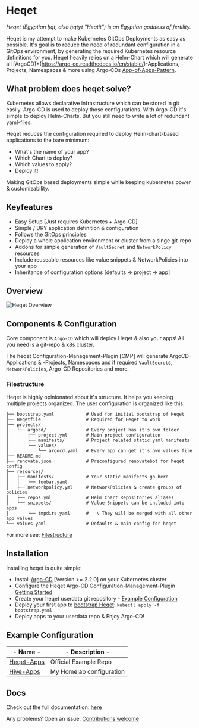 # Heqet

*Heqet (Egyptian ḥqt, also ḥqtyt "Heqtit") is an Egyptian goddess of fertility.*

Heqet is my attempt to make Kubernetes GitOps Deployments as easy as possible. It's goal is to reduce the need of redundant configuration in a GitOps environment, by generating the required Kubernetes resource definitions for you. Heqet heavily relies on a Helm-Chart which will generate all [ArgoCD]*(https://argo-cd.readthedocs.io/en/stable/)-Applications, -Projects, Namespaces & more using Argo-CDs [App-of-Apps-Pattern](https://argoproj.github.io/argo-cd/operator-manual/cluster-bootstrapping/).

## What problem does heqet solve?

Kubernetes allows declarative infrastructure which can be stored in git easily. Argo-CD is used to deploy those configurations. With Argo-CD it's simple to deploy Helm-Charts. But you still need to write a lot of redundant yaml-files.

Heqet reduces the configuration required to deploy Helm-chart-based applications to the bare minimum:

 * What's the name of your app?
 * Which Chart to deploy? 
 * Which values to apply?
 * Deploy it!

Making GitOps based deployments simple while keeping kubernetes power & customizability.

## Keyfeatures

 * Easy Setup [Just requires Kubernetes + Argo-CD]
 * Simple / DRY application definition & configuration
 * Follows the GitOps principles
 * Deploy a whole application environment or cluster from a singe git-repo
 * Addons for simple generation of `VaultSecret` and `NetworkPolicy` resources
 * Include reuseable resources like value snippets & NetworkPolicies into your app
 * Inheritance of configuration options [defaults -> project -> app]


## Overview

![Heqet Overview](https://lib42.github.io/heqet/assets/heqet-overview.jpg)

## Components & Configuration

Core component is `Argo-CD` which will deploy Heqet & also your apps! All you need is a git-repo & k8s cluster.

The heqet Configuration-Management-Plugin [CMP] will generate ArgoCD-Applications & -Projects, Namespaces and if required `VaultSecret`s, `NetworkPolicies`, Argo-CD Repositories and more. 


### Filestructure

Heqet is highly opinionated about it's structure. It helps you keeping multiple projects organized. The user configuration is organized like this:

```
├── bootstrap.yaml            # Used for initial bootstrap of Heqet
├── Heqetfile                 # Required for Heqet to work
├── projects/
│   └── argocd/               # Every project has it's own folder
│       ├── project.yml       # Main project configuration
│       ├── manifests/        # Project related static yaml manifests
│       └── values/
│           └── argocd.yaml   # Every app can get it's own values file
├── README.md
├── renovate.json             # Preconfigured renovatebot for heqet config
├── resources/
│   ├── manifests/            # Your static manifests go here
│   │   └── foobar.yaml       
│   ├── networkpolicy.yml     # NetworkPolicies & create groups of policies
│   ├── repos.yml             # Helm Chart Repositories aliases
│   └── snippets/             # Value Snippets can be included into apps
│       └── tmpdirs.yaml      #   \ They will be merged with all other app values 
└── values.yaml               # Defaults & main config for heqet
```

For more see: [Filestructure](https://lib42.github.io/heqet/filestructure/)

## Installation

Installing heqet is quite simple:
 - Install [Argo-CD](https://argo-cd.readthedocs.io/en/stable) [Version >= 2.2.0] on your Kubernetes cluster
 - Configure the Heqet Argo-CD Configuration-Management-Plugin [Getting Started](https://lib42.github.io/heqet/getting-started/)
 - Create your heqet userdata git repository - [Example Configuration](#example-configuration)
 - Deploy your first app to [bootstrap Heqet](https://github.com/lib42/heqet-apps/blob/main/bootstrap.yaml): `kubectl apply -f bootstrap.yaml`
 - Deploy apps to your userdata repo & Enjoy Argo-CD!


## Example Configuration

|- Name -|- Description -|
|----------------------------------------------------|--------------------------|
| [Heqet-Apps](https://github.com/lib42/heqet-apps)  | Official Example Repo    |
| [Hive-Apps](https://github.com/Nold360/hive-apps/) | My Homelab configuration |

## Docs

Check out the full documentation: [here](https://lib42.github.io/heqet)

Any problems? Open an issue. [Contributions welcome](https://github.com/lib42/heqet)
